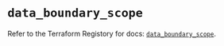 # `data_boundary_scope`

Refer to the Terraform Registory for docs: [`data_boundary_scope`](https://registry.terraform.io/providers/hashicorp/boundary/1.1.11/docs/data-sources/scope).
